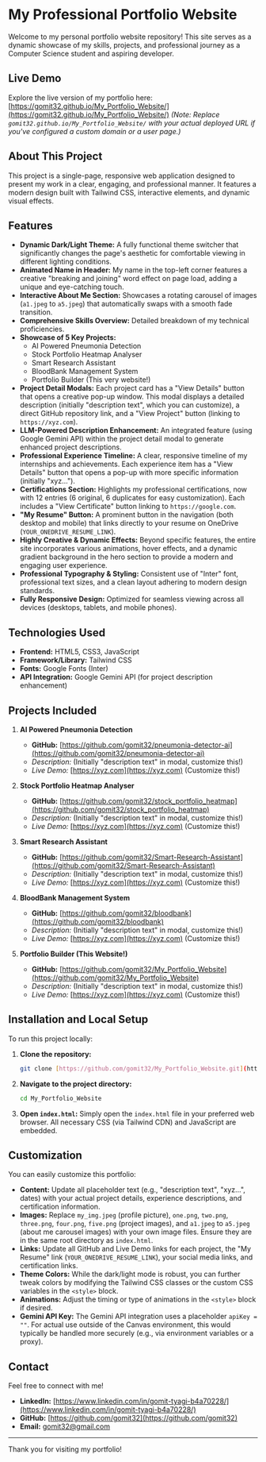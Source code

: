 # My Professional Portfolio Website

Welcome to my personal portfolio website repository! This site serves as a dynamic showcase of my skills, projects, and professional journey as a Computer Science student and aspiring developer.

## Live Demo

Explore the live version of my portfolio here:
[https://gomit32.github.io/My_Portfolio_Website/](https://gomit32.github.io/My_Portfolio_Website/)
*(Note: Replace `gomit32.github.io/My_Portfolio_Website/` with your actual deployed URL if you've configured a custom domain or a user page.)*

## About This Project

This project is a single-page, responsive web application designed to present my work in a clear, engaging, and professional manner. It features a modern design built with Tailwind CSS, interactive elements, and dynamic visual effects.

## Features

* **Dynamic Dark/Light Theme:** A fully functional theme switcher that significantly changes the page's aesthetic for comfortable viewing in different lighting conditions.
* **Animated Name in Header:** My name in the top-left corner features a creative "breaking and joining" word effect on page load, adding a unique and eye-catching touch.
* **Interactive About Me Section:** Showcases a rotating carousel of images (`a1.jpeg` to `a5.jpeg`) that automatically swaps with a smooth fade transition.
* **Comprehensive Skills Overview:** Detailed breakdown of my technical proficiencies.
* **Showcase of 5 Key Projects:**
    * AI Powered Pneumonia Detection
    * Stock Portfolio Heatmap Analyser
    * Smart Research Assistant
    * BloodBank Management System
    * Portfolio Builder (This very website!)
* **Project Detail Modals:** Each project card has a "View Details" button that opens a creative pop-up window. This modal displays a detailed description (initially "description text", which you can customize), a direct GitHub repository link, and a "View Project" button (linking to `https://xyz.com`).
* **LLM-Powered Description Enhancement:** An integrated feature (using Google Gemini API) within the project detail modal to generate enhanced project descriptions.
* **Professional Experience Timeline:** A clear, responsive timeline of my internships and achievements. Each experience item has a "View Details" button that opens a pop-up with more specific information (initially "xyz...").
* **Certifications Section:** Highlights my professional certifications, now with 12 entries (6 original, 6 duplicates for easy customization). Each includes a "View Certificate" button linking to `https://google.com`.
* **"My Resume" Button:** A prominent button in the navigation (both desktop and mobile) that links directly to your resume on OneDrive (`YOUR_ONEDRIVE_RESUME_LINK`).
* **Highly Creative & Dynamic Effects:** Beyond specific features, the entire site incorporates various animations, hover effects, and a dynamic gradient background in the hero section to provide a modern and engaging user experience.
* **Professional Typography & Styling:** Consistent use of "Inter" font, professional text sizes, and a clean layout adhering to modern design standards.
* **Fully Responsive Design:** Optimized for seamless viewing across all devices (desktops, tablets, and mobile phones).

## Technologies Used

* **Frontend:** HTML5, CSS3, JavaScript
* **Framework/Library:** Tailwind CSS
* **Fonts:** Google Fonts (Inter)
* **API Integration:** Google Gemini API (for project description enhancement)

## Projects Included

1.  **AI Powered Pneumonia Detection**
    * **GitHub:** [https://github.com/gomit32/pneumonia-detector-ai](https://github.com/gomit32/pneumonia-detector-ai)
    * *Description:* (Initially "description text" in modal, customize this!)
    * *Live Demo:* [https://xyz.com](https://xyz.com) (Customize this!)

2.  **Stock Portfolio Heatmap Analyser**
    * **GitHub:** [https://github.com/gomit32/stock_portfolio_heatmap](https://github.com/gomit32/stock_portfolio_heatmap)
    * *Description:* (Initially "description text" in modal, customize this!)
    * *Live Demo:* [https://xyz.com](https://xyz.com) (Customize this!)

3.  **Smart Research Assistant**
    * **GitHub:** [https://github.com/gomit32/Smart-Research-Assistant](https://github.com/gomit32/Smart-Research-Assistant)
    * *Description:* (Initially "description text" in modal, customize this!)
    * *Live Demo:* [https://xyz.com](https://xyz.com) (Customize this!)

4.  **BloodBank Management System**
    * **GitHub:** [https://github.com/gomit32/bloodbank](https://github.com/gomit32/bloodbank)
    * *Description:* (Initially "description text" in modal, customize this!)
    * *Live Demo:* [https://xyz.com](https://xyz.com) (Customize this!)

5.  **Portfolio Builder (This Website!)**
    * **GitHub:** [https://github.com/gomit32/My_Portfolio_Website](https://github.com/gomit32/My_Portfolio_Website)
    * *Description:* (Initially "description text" in modal, customize this!)
    * *Live Demo:* [https://xyz.com](https://xyz.com) (Customize this!)

## Installation and Local Setup

To run this project locally:

1.  **Clone the repository:**
    ```bash
    git clone [https://github.com/gomit32/My_Portfolio_Website.git](https://github.com/gomit32/My_Portfolio_Website.git)
    ```
2.  **Navigate to the project directory:**
    ```bash
    cd My_Portfolio_Website
    ```
3.  **Open `index.html`:**
    Simply open the `index.html` file in your preferred web browser. All necessary CSS (via Tailwind CDN) and JavaScript are embedded.

## Customization

You can easily customize this portfolio:

* **Content:** Update all placeholder text (e.g., "description text", "xyz...", dates) with your actual project details, experience descriptions, and certification information.
* **Images:** Replace `my_img.jpeg` (profile picture), `one.png`, `two.png`, `three.png`, `four.png`, `five.png` (project images), and `a1.jpeg` to `a5.jpeg` (about me carousel images) with your own image files. Ensure they are in the same root directory as `index.html`.
* **Links:** Update all GitHub and Live Demo links for each project, the "My Resume" link (`YOUR_ONEDRIVE_RESUME_LINK`), your social media links, and certification links.
* **Theme Colors:** While the dark/light mode is robust, you can further tweak colors by modifying the Tailwind CSS classes or the custom CSS variables in the `<style>` block.
* **Animations:** Adjust the timing or type of animations in the `<style>` block if desired.
* **Gemini API Key:** The Gemini API integration uses a placeholder `apiKey = ""`. For actual use outside of the Canvas environment, this would typically be handled more securely (e.g., via environment variables or a proxy).

## Contact

Feel free to connect with me!

* **LinkedIn:** [https://www.linkedin.com/in/gomit-tyagi-b4a70228/](https://www.linkedin.com/in/gomit-tyagi-b4a70228/)
* **GitHub:** [https://github.com/gomit32](https://github.com/gomit32)
* **Email:** [gomit32@gmail.com](mailto:gomit32@gmail.com)

---

Thank you for visiting my portfolio!
